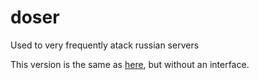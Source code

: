 # doser
Used to very frequently atack russian servers

This version is the same as [here](https://github.com/opengs/uashield), but without an interface.
